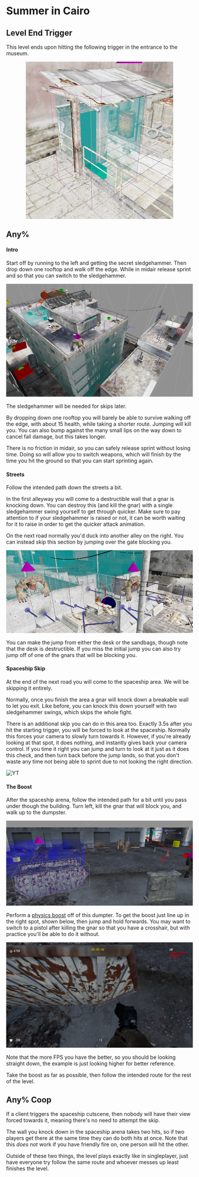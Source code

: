 # Summer in Cairo

## Level End Trigger
This level ends upon hitting the following trigger in the entrance to the museum.

<img alt="Exit Trigger" src="images/exit-trigger.png" style="display: block; margin: 0 auto;"/>

## Any%
#### Intro
Start off by running to the left and getting the secret sledgehammer. Then drop down one rooftop and *walk* off the edge. While in midair release sprint and so that you can switch to the sledgehammer.

![Inital Route](images/inital-route.png)

The sledgehammer will be needed for skips later.

By dropping down one rooftop you will barely be able to survive walking off the edge, with about 15 health, while taking a shorter route. Jumping will kill you. You can also bump against the many small lips on the way down to cancel fall damage, but this takes longer.

There is no friction in midair, so you can safely release sprint without losing time. Doing so will allow you to switch weapons, which will finish by the time you hit the ground so that you can start sprinting again.

#### Streets
Follow the intended path down the streets a bit.

In the first alleyway you will come to a destructible wall that a gnar is knocking down. You can destroy this (and kill the gnar) with a single sledgehammer swing yourself to get through quicker. Make sure to pay attention to if your sledgehammer is raised or not, it can be worth waiting for it to raise in order to get the quicker attack animation.

On the next road normally you'd duck into another alley on the right. You can instead skip this section by jumping over the gate blocking you.

![Gate Skip](images/gate-skip.png)

You can make the jump from either the desk or the sandbags, though note that the desk is destructible. If you miss the initial jump you can also try jump off of one of the gnars that will be blocking you.

#### Spaceship Skip
At the end of the next road you will come to the spaceship area. We will be skipping it entirely.

Normally, once you finish the area a gnar will knock down a breakable wall to let you exit. Like before, you can knock this down yourself with two sledgehammer swings, which skips the whole fight.

There is an additional skip you can do in this area too. Exactly 3.5s after you hit the starting trigger, you will be forced to look at the spaceship. Normally this forces your camera to slowly turn towards it. However, if you're already looking at that spot, it does nothing, and instantly gives back your camera control. If you time it right you can jump and turn to look at it just as it does this check, and then turn back before the jump lands, so that you don't waste any time not being able to sprint due to not looking the right direction.

![YT](https://youtu.be/7sIauG-d51U)

#### The Boost
After the spaceship arena, follow the intended path for a bit until you pass under though the building. Turn left, kill the gnar that will block you, and walk up to the dumpster.

![Boost Location](images/boost-location.png)

Perform a [physics boost](..\general-tricks#physics-boosts) off of this dumpter. To get the boost just line up in the right spot, shown below, then jump and hold forwards. You may want to switch to a pistol after killing the gnar so that you have a crosshair, but with practice you'll be able to do it without.

![Boost Lineup](images/boost-lineup.png)

Note that the more FPS you have the better, so you should be looking straight down, the example is just looking higher for better reference.

Take the boost as far as possible, then follow the intended route for the rest of the level.

## Any% Coop
If a client triggers the spaceship cutscene, then nobody will have their view forced towards it, meaning there's no need to attempt the skip.

The wall you knock down in the spaceship arena takes two hits, so if two players get there at the same time they can do both hits at once. Note that this *does not* work if you have friendly fire on, one person will hit the other.

Outside of these two things, the level plays exactly like in singleplayer, just have everyone try follow the same route and whoever messes up least finishes the level.
